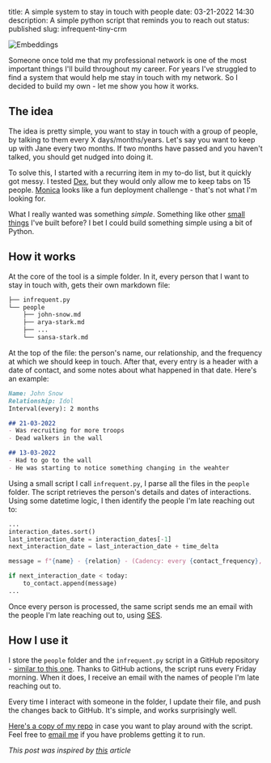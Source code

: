 title: A simple system to stay in touch with people
date: 03-21-2022 14:30
description: A simple python script that reminds you to reach out
status: published
slug: infrequent-tiny-crm

<img src="{static}/images/37/infrequent_screenshot.png" alt="Embeddings" style="max-width:100%;">

Someone once told me that my professional network is one of the most important things I'll build throughout my career. For years I've struggled to find a system that would help me stay in touch with my network. So I decided to build my own - let me show you how it works. 

## The idea

The idea is pretty simple, you want to stay in touch with a group of people, by talking to them every X days/months/years. Let's say you want to keep up with Jane every two months. If two months have passed and you haven't talked, you should get nudged into doing it. 

To solve this, I started with a recurring item in my to-do list, but it quickly got messy. I tested [Dex](https://getdex.com/), but they would only allow me to keep tabs on 15 people. [Monica](https://www.monicahq.com/) looks like a fun deployment challenge - that's not what I'm looking for. 

What I really wanted was something *simple*. Something like other [small things](https://kindle-highlights.email/) I've built before? I bet I could build something simple using a bit of Python. 

## How it works

At the core of the tool is a simple folder. In it, every person that I want to stay in touch with, gets their own markdown file:

```bash
├── infrequent.py
└── people
    ├── john-snow.md
    ├── arya-stark.md
    ├── ...
    └── sansa-stark.md
```

At the top of the file: the person's name, our relationship, and the frequency at which we should keep in touch. After that, every entry is a header with a date of contact, and some notes about what happened in that date. Here's an example:

```md
Name: John Snow
Relationship: Idol
Interval(every): 2 months

## 21-03-2022
- Was recruiting for more troops
- Dead walkers in the wall

## 13-03-2022
- Had to go to the wall 
- He was starting to notice something changing in the weahter
```

Using a small script I call `infrequent.py`, I parse all the files in the `people` folder. The script retrieves the person's details and dates of interactions. Using some datetime logic, I then identify the people I'm late reaching out to:

```python
...
interaction_dates.sort()
last_interaction_date = interaction_dates[-1]
next_interaction_date = last_interaction_date + time_delta

message = f"{name} - {relation} - (Cadency: every {contact_frequency}, {delay_in_days} days passed since last contact)"

if next_interaction_date < today:
    to_contact.append(message)
...
```

Once every person is processed, the same script sends me an email with the people I'm late reaching out to, using [SES](https://aws.amazon.com/ses/). 


## How I use it

I store the `people` folder and the `infrequent.py` script in a GitHub repository - [similar to this one](https://github.com/duarteocarmo/tiny-crm-demo). Thanks to GitHub actions, the script runs every Friday morning. When it does, I receive an email with the names of people I'm late reaching out to. 

Every time I interact with someone in the folder, I update their file, and push the changes back to GitHub. It's simple, and works surprisingly well. 

[Here's a copy of my repo](https://github.com/duarteocarmo/tiny-crm-demo) in case you want to play around with the script. Feel free to [email me](mailto:me@duarteocarmo.com) if you have problems getting it to run. 

*This post was inspired by [this](https://sive.rs/hundreds) article*













